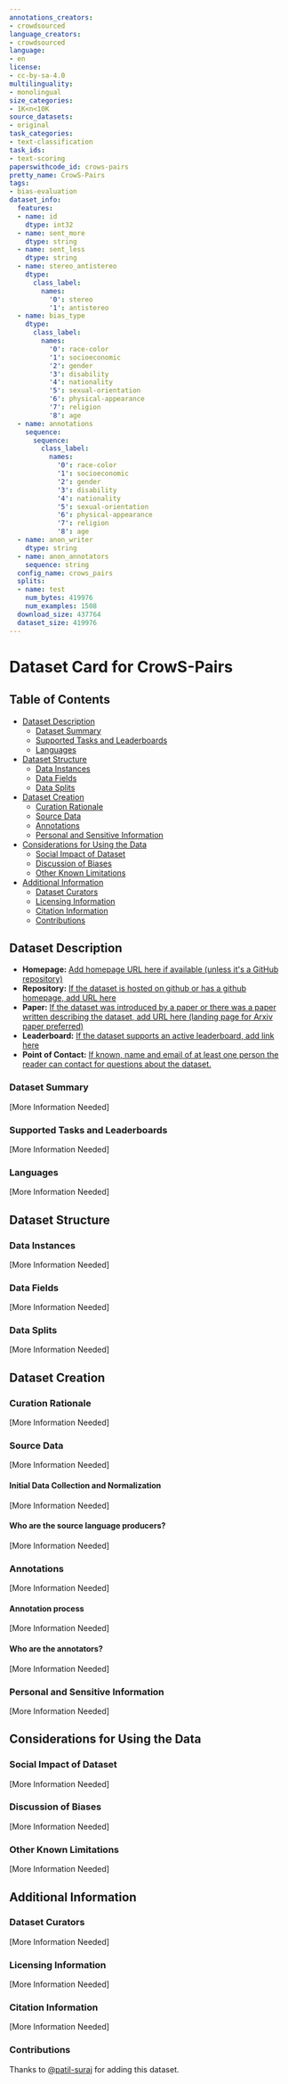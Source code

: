 ```yaml
---
annotations_creators:
- crowdsourced
language_creators:
- crowdsourced
language:
- en
license:
- cc-by-sa-4.0
multilinguality:
- monolingual
size_categories:
- 1K<n<10K
source_datasets:
- original
task_categories:
- text-classification
task_ids:
- text-scoring
paperswithcode_id: crows-pairs
pretty_name: CrowS-Pairs
tags:
- bias-evaluation
dataset_info:
  features:
  - name: id
    dtype: int32
  - name: sent_more
    dtype: string
  - name: sent_less
    dtype: string
  - name: stereo_antistereo
    dtype:
      class_label:
        names:
          '0': stereo
          '1': antistereo
  - name: bias_type
    dtype:
      class_label:
        names:
          '0': race-color
          '1': socioeconomic
          '2': gender
          '3': disability
          '4': nationality
          '5': sexual-orientation
          '6': physical-appearance
          '7': religion
          '8': age
  - name: annotations
    sequence:
      sequence:
        class_label:
          names:
            '0': race-color
            '1': socioeconomic
            '2': gender
            '3': disability
            '4': nationality
            '5': sexual-orientation
            '6': physical-appearance
            '7': religion
            '8': age
  - name: anon_writer
    dtype: string
  - name: anon_annotators
    sequence: string
  config_name: crows_pairs
  splits:
  - name: test
    num_bytes: 419976
    num_examples: 1508
  download_size: 437764
  dataset_size: 419976
---
```


# Dataset Card for CrowS-Pairs

## Table of Contents
- [Dataset Description](#dataset-description)
  - [Dataset Summary](#dataset-summary)
  - [Supported Tasks and Leaderboards](#supported-tasks-and-leaderboards)
  - [Languages](#languages)
- [Dataset Structure](#dataset-structure)
  - [Data Instances](#data-instances)
  - [Data Fields](#data-fields)
  - [Data Splits](#data-splits)
- [Dataset Creation](#dataset-creation)
  - [Curation Rationale](#curation-rationale)
  - [Source Data](#source-data)
  - [Annotations](#annotations)
  - [Personal and Sensitive Information](#personal-and-sensitive-information)
- [Considerations for Using the Data](#considerations-for-using-the-data)
  - [Social Impact of Dataset](#social-impact-of-dataset)
  - [Discussion of Biases](#discussion-of-biases)
  - [Other Known Limitations](#other-known-limitations)
- [Additional Information](#additional-information)
  - [Dataset Curators](#dataset-curators)
  - [Licensing Information](#licensing-information)
  - [Citation Information](#citation-information)
  - [Contributions](#contributions)

## Dataset Description

- **Homepage:** [Add homepage URL here if available (unless it's a GitHub repository)]()
- **Repository:** [If the dataset is hosted on github or has a github homepage, add URL here]()
- **Paper:** [If the dataset was introduced by a paper or there was a paper written describing the dataset, add URL here (landing page for Arxiv paper preferred)]()
- **Leaderboard:** [If the dataset supports an active leaderboard, add link here]()
- **Point of Contact:** [If known, name and email of at least one person the reader can contact for questions about the dataset.]()

### Dataset Summary

[More Information Needed]

### Supported Tasks and Leaderboards

[More Information Needed]

### Languages

[More Information Needed]

## Dataset Structure

### Data Instances

[More Information Needed]

### Data Fields

[More Information Needed]

### Data Splits

[More Information Needed]
## Dataset Creation

### Curation Rationale

[More Information Needed]

### Source Data

[More Information Needed]

#### Initial Data Collection and Normalization

[More Information Needed]

#### Who are the source language producers?

[More Information Needed]

### Annotations

[More Information Needed]

#### Annotation process

[More Information Needed]

#### Who are the annotators?

[More Information Needed]

### Personal and Sensitive Information

[More Information Needed]

## Considerations for Using the Data

### Social Impact of Dataset

[More Information Needed]

### Discussion of Biases

[More Information Needed]

### Other Known Limitations

[More Information Needed]

## Additional Information

### Dataset Curators

[More Information Needed]

### Licensing Information

[More Information Needed]

### Citation Information

[More Information Needed]
### Contributions

Thanks to [@patil-suraj](https://github.com/patil-suraj) for adding this dataset.